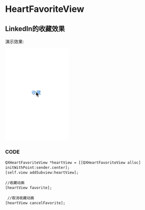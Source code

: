 HeartFavoriteView
=================

LinkedIn的收藏效果
-----------------

演示效果:

![image](https://raw.githubusercontent.com/qixin1106/HeartFavoriteView/master/HeartFavoriteView/heart.gif)

### CODE
    
    QXHeartFavoriteView *heartView = [[QXHeartFavoriteView alloc] initWithPoint:sender.center];
    [self.view addSubview:heartView];
   
    //收藏动画
    [heartView favorite];
    
     //取消收藏动画
    [heartView cancelFavorite];


